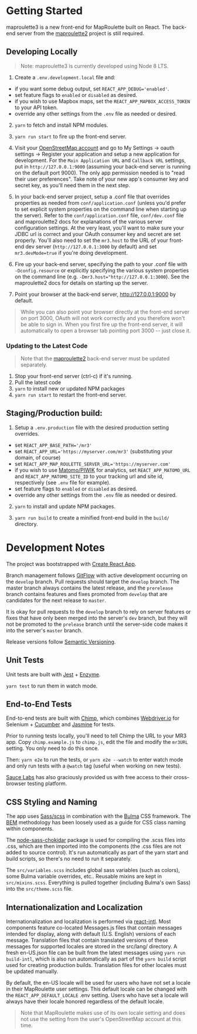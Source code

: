 # Getting Started

maproulette3 is a new front-end for MapRoulette built on React. The back-end
server from the [maproulette2](https://github.com/maproulette/maproulette2)
project is still required.

## Developing Locally

> Note: maproulette3 is currently developed using Node 8 LTS.

1. Create a `.env.development.local` file and:
 * if you want some debug output, set `REACT_APP_DEBUG='enabled'`.
 * set feature flags to `enabled` or `disabled` as desired.
 * if you wish to use Mapbox maps, set the `REACT_APP_MAPBOX_ACCESS_TOKEN` to
   your API token.
 * override any other settings from the `.env` file as needed or desired.

2. `yarn` to fetch and install NPM modules.

3. `yarn run start` to fire up the front-end server.

4. Visit your [OpenStreetMap account](https://www.openstreetmap.org) and go
   to My Settings -> oauth settings -> Register your application and setup a
   new application for development. For the `Main Application URL` and
   `Callback URL` settings, put in `http://127.0.0.1:9000` (assuming your
   back-end server is running on the default port 9000). The only app
   permission needed is to "read their user preferences". Take note of your new
   app's consumer key and secret key, as you'll need them in the next step.

5. In your back-end server project, setup a .conf file that overrides properties
   as needed from `conf/application.conf` (unless you'd prefer to set explicit
   system properties on the command line when starting up the server). Refer
   to the `conf/application.conf` file, `conf/dev.conf` file and maproulette2
   docs for explanations of the various server configuration settings. At the
   very least, you'll want to make sure your JDBC url is correct and your OAuth
   consumer key and secret are set properly. You'll also need to set the
   `mr3.host` to the URL of your front-end dev server (`http://127.0.0.1:3000`
   by default) and set `mr3.devMode=true` if you're doing development.

6. Fire up your back-end server, specifying the path to your .conf file with
   `-Dconfig.resource` or explicitly specifying the various system properties
   on the command line (e.g. `-Dmr3.host="http://127.0.0.1:3000`). See the
   maproulette2 docs for details on starting up the server.

7. Point your browser at the back-end server, http://127.0.0.1:9000 by
   default.

> While you can also point your browser directly at the front-end server on
> port 3000, OAuth will not work correctly and you therefore won't be able to
> sign in. When you first fire up the front-end server, it will automatically
> to open a browser tab pointing port 3000 -- just close it.

### Updating to the Latest Code

> Note that the [maproulette2](https://github.com/maproulette/maproulette2)
> back-end server must be updated separately.

1. Stop your front-end server (ctrl-c) if it's running.
2. Pull the latest code
3. `yarn` to install new or updated NPM packages
4. `yarn run start` to restart the front-end server.

## Staging/Production build:

1. Setup a `.env.production` file with the desired production setting overrides.
 * set `REACT_APP_BASE_PATH='/mr3'`
 * set `REACT_APP_URL='https://myserver.com/mr3'`
   (substituting your domain, of course)
 * set `REACT_APP_MAP_ROULETTE_SERVER_URL='https://myserver.com'`
 * if you wish to use [Matomo/PIWIK](https://github.com/matomo-org/matomo) for
   analytics, set `REACT_APP_MATOMO_URL` and `REACT_APP_MATOMO_SITE_ID` to your
   tracking url and site id, respectively (see `.env` file for example).
 * set feature flags to `enabled` or `disabled` as desired.
 * override any other settings from the `.env` file as needed or desired.

2. `yarn` to install and update NPM packages.

3. `yarn run build` to create a minified front-end build in the `build/`
   directory.


# Development Notes

The project was bootstrapped with
[Create React App](https://github.com/facebookincubator/create-react-app).

Branch management follows
[GitFlow](https://datasift.github.io/gitflow/IntroducingGitFlow.html) with
active development occurring on the `develop` branch. Pull requests should
target the `develop` branch. The master branch always contains the latest
release, and the `prerelease` branch contains features and fixes promoted from
`develop` that are candidates for the next release to `master`.

It is okay for pull requests to the `develop` branch to rely on server features
or fixes that have only been merged into the server's `dev` branch, but they
will not be promoted to the `prelease` branch until the server-side code makes
it into the server's `master` branch.

Release versions follow [Semantic Versioning](https://semver.org/).

## Unit Tests

Unit tests are built with [Jest](https://facebook.github.io/jest/) +
[Enzyme](https://github.com/airbnb/enzyme).

`yarn test` to run them in watch mode.

## End-to-End Tests

End-to-end tests are built with [Chimp](https://chimp.readme.io/), which
combines [Webdriver.io](http://webdriver.io/guide.html) for Selenium +
[Cucumber](https://cucumber.io/docs/reference) and
[Jasmine](https://jasmine.github.io/api/3.0/global) for tests.

Prior to running tests locally, you'll need to tell Chimp the URL to your
MR3 app. Copy `chimp.example.js` to `chimp.js`, edit the file and modify the
`mr3URL` setting. You only need to do this once.

Then:
`yarn e2e` to run the tests, or `yarn e2e --watch` to enter watch mode and only
run tests with a `@watch` tag (useful when working on new tests).

[Sauce Labs](https://saucelabs.com) has also graciously provided us with free
access to their cross-browser testing platform.

## CSS Styling and Naming

The app uses [Sass/scss](http://sass-lang.com/) in combination with the
[Bulma](https://bulma.io) CSS framework. The [BEM](http://getbem.com/introduction/)
methodology has been loosely used as a guide for CSS class naming within
components.

The [node-sass-chokidar](https://www.npmjs.com/package/node-sass-chokidar)
package is used for compiling the .scss files into .css, which are then imported
into the components (the .css files are not added to source control). It's
run automatically as part of the yarn start and build scripts, so there's no need
to run it separately.

The `src/variables.scss` includes global sass variables (such as colors), some
Bulma variable overrides, etc.. Reusable mixins are kept in `src/mixins.scss`.
Everything is pulled together (including Bulma's own Sass) into the
`src/theme.scss` file.

## Internationalization and Localization

Internationalization and localization is performed via
[react-intl](https://github.com/yahoo/react-intl/wiki). Most components feature
co-located Messages.js files that contain messages intended for display,
along with default (U.S. English) versions of each message. Translation files
that contain translated versions of these messages for supported locales are
stored in the src/lang/ directory. A fresh en-US.json file can be built from
the latest messages using `yarn run build-intl`, which is also run
automatically as part of the `yarn build` script used for creating production
builds. Translation files for other locales must be updated manually.

By default, the en-US locale will be used for users who have not set a locale in
their MapRoulette user settings. This default locale can be changed with the
`REACT_APP_DEFAULT_LOCALE` .env setting. Users who have set a locale will
always have their locale honored regardless of the default locale.

> Note that MapRoulette makes use of its own locale setting and does not use
> the setting from the user's OpenStreetMap account at this time.
